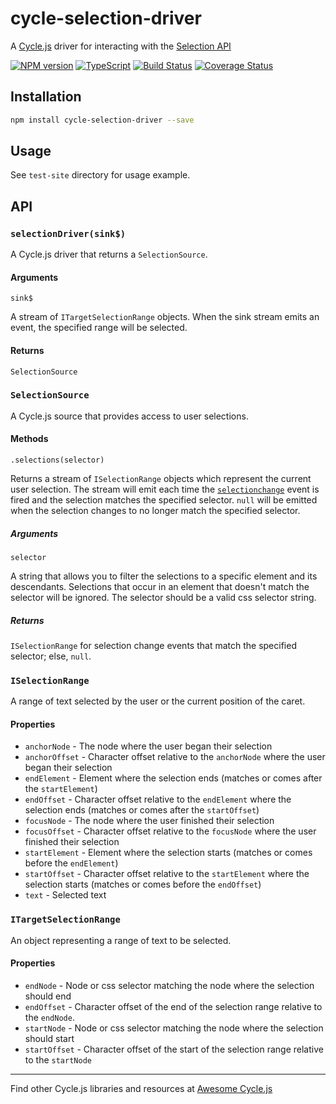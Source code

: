 # cycle-selection-driver

A [Cycle.js](https://cycle.js.org) driver for interacting with the [Selection API](https://developer.mozilla.org/en-US/docs/Web/API/Selection)

[![NPM version](https://img.shields.io/npm/v/cycle-selection-driver.svg)](https://www.npmjs.com/package/cycle-selection-driver)
[![TypeScript](https://badges.frapsoft.com/typescript/code/typescript.svg?v=101)](https://github.com/ellerbrock/typescript-badges/)
[![Build Status](https://travis-ci.org/helmoski/cycle-selection-driver.svg?branch=master)](https://travis-ci.org/helmoski/cycle-selection-driver)
[![Coverage Status](https://coveralls.io/repos/github/helmoski/cycle-selection-driver/badge.svg?branch=master)](https://coveralls.io/github/helmoski/cycle-selection-driver?branch=master)

## Installation

```bash
npm install cycle-selection-driver --save
```

## Usage

See `test-site` directory for usage example.

## API

### `selectionDriver(sink$)`

A Cycle.js driver that returns a `SelectionSource`.

#### Arguments

`sink$`

A stream of `ITargetSelectionRange` objects. When the sink stream emits an event, the specified range will be selected.

#### Returns

`SelectionSource`

### `SelectionSource`

A Cycle.js source that provides access to user selections.

#### Methods

`.selections(selector)`

Returns a stream of `ISelectionRange` objects which represent the current user selection. The stream will emit each time the [`selectionchange`](https://developer.mozilla.org/en-US/docs/Web/Events/selectionchange) event is fired and the selection matches the specified selector. `null` will be emitted when the selection changes to no longer match the specified selector.

##### Arguments

`selector`

A string that allows you to filter the selections to a specific element and its descendants. Selections that occur in an element that doesn't match the selector will be ignored. The selector should be a valid css selector string.

##### Returns

`ISelectionRange` for selection change events that match the specified selector; else, `null`.

### `ISelectionRange`

A range of text selected by the user or the current position of the caret.

#### Properties

* `anchorNode` - The node where the user began their selection
* `anchorOffset` - Character offset relative to the `anchorNode` where the user began their selection
* `endElement` - Element where the selection ends (matches or comes after the `startElement`)
* `endOffset` - Character offset relative to the `endElement` where the selection ends (matches or comes after the `startOffset`)
* `focusNode` - The node where the user finished their selection
* `focusOffset` - Character offset relative to the `focusNode` where the user finished their selection
* `startElement` - Element where the selection starts (matches or comes before the `endElement`)
* `startOffset` - Character offset relative to the `startElement` where the selection starts (matches or comes before the `endOffset`)
* `text` - Selected text

### `ITargetSelectionRange`

An object representing a range of text to be selected.

#### Properties

* `endNode` - Node or css selector matching the node where the selection should end
* `endOffset` - Character offset of the end of the selection range relative to the `endNode`.
* `startNode` - Node or css selector matching the node where the selection should start
* `startOffset` - Character offset of the start of the selection range relative to the `startNode`
---

Find other Cycle.js libraries and resources at [Awesome Cycle.js](https://github.com/cyclejs-community/awesome-cyclejs)